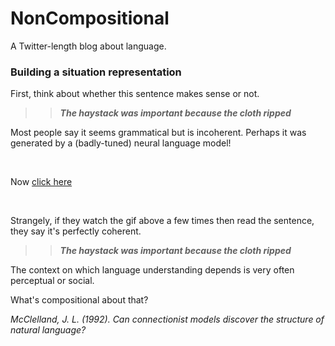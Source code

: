 # NonCompositional

A Twitter-length blog about language.

### Building a situation representation

First, think about whether this sentence makes sense or not.  

>> *__The haystack was important because the cloth ripped__*

Most people say it seems grammatical but is incoherent. Perhaps it was generated by a (badly-tuned) neural language model!  

<br/>

Now [click here](parachute.md)

<br/>

Strangely, if they watch the gif above a few times then read the sentence, they say it's perfectly coherent. 

>> *__The haystack was important because the cloth ripped__*

The context on which language understanding depends is very often perceptual or social.

What's compositional about that? 

*McClelland, J. L. (1992). Can connectionist models discover the structure of natural language?*


